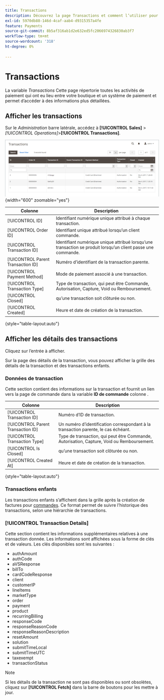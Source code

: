 ```yaml
---
title: Transactions
description: Découvrez la page Transactions et comment l’utiliser pour effectuer le suivi de l’activité entre votre boutique et un système de paiement.
exl-id: 5970db88-146d-4caf-aab4-d9315357a4fe
feature: Payments
source-git-commit: 8b5af316ab1d2e632ed5fc2066974326830ab3f7
workflow-type: tm+mt
source-wordcount: '318'
ht-degree: 0%

---
```


# Transactions

La variable _Transactions_ Cette page répertorie toutes les activités de paiement qui ont eu lieu entre votre boutique et un système de paiement et permet d’accéder à des informations plus détaillées.

## Afficher les transactions

Sur le _Administration_ barre latérale, accédez à **[!UICONTROL Sales]** > _[!UICONTROL Operations]_>**[!UICONTROL Transactions]**.

![Grille des transactions](./assets/transactions.png){width="600" zoomable="yes"}

| Colonne | Description |
|--- |--- |
| [!UICONTROL ID] | Identifiant numérique unique attribué à chaque transaction. |
| [!UICONTROL Order ID] | Identifiant unique attribué lorsqu’un client commande. |
| [!UICONTROL Transaction ID] | Identifiant numérique unique attribué lorsqu’une transaction se produit lorsqu’un client passe une commande. |
| [!UICONTROL Parent Transaction ID] | Numéro d’identifiant de la transaction parente. |
| [!UICONTROL Payment Method] | Mode de paiement associé à une transaction. |
| [!UICONTROL Transaction Type] | Type de transaction, qui peut être Commande, Autorisation, Capture, Void ou Remboursement. |
| [!UICONTROL Closed] | qu’une transaction soit clôturée ou non. |
| [!UICONTROL Created] | Heure et date de création de la transaction. |

{style="table-layout:auto"}

## Afficher les détails des transactions

Cliquez sur l’entrée à afficher.

Sur la page des détails de la transaction, vous pouvez afficher la grille des détails de la transaction et des transactions enfants.

### Données de transaction

Cette section contient des informations sur la transaction et fournit un lien vers la page de commande dans la variable **ID de commande** colonne .

| Colonne | Description |
|--- |--- |
| [!UICONTROL Transaction ID] | Numéro d’ID de transaction. |
| [!UICONTROL Parent Transaction ID] | Un numéro d’identification correspondant à la transaction parente, le cas échéant. |
| [!UICONTROL Transaction Type] | Type de transaction, qui peut être Commande, Autorisation, Capture, Void ou Remboursement. |
| [!UICONTROL Is Closed] | qu’une transaction soit clôturée ou non. |
| [!UICONTROL Created At] | Heure et date de création de la transaction. |

{style="table-layout:auto"}

### Transactions enfants

Les transactions enfants s’affichent dans la grille après la création de factures pour [commandes](orders.md). Ce format permet de suivre l’historique des transactions, selon une hiérarchie de transactions.

### [!UICONTROL Transaction Details]

Cette section contient les informations supplémentaires relatives à une transaction donnée. Les informations sont affichées sous la forme de clés et de valeurs. Les clés disponibles sont les suivantes :

- authAmount
- authCode
- aVSResponse
- billTo
- cardCodeResponse
- client
- customerIP
- lineItems
- marketType
- order
- payment
- product
- recurringBilling
- responseCode
- responseReasonCode
- responseReasonDescription
- resetAmount
- solution
- submitTimeLocal
- submitTimeUTC
- taxexempt
- transactionStatus

>[!NOTE]
>
>Si les détails de la transaction ne sont pas disponibles ou sont obsolètes, cliquez sur **[!UICONTROL Fetch]** dans la barre de boutons pour les mettre à jour.
